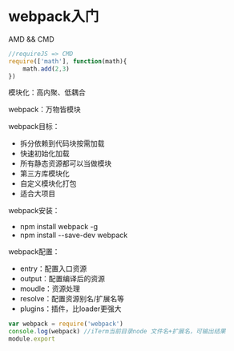 # webpack入门

AMD && CMD

```javascript
//requireJS => CMD
require(['math'], function(math){
    math.add(2,3)
})
```

模块化：高内聚、低耦合

webpack：万物皆模块

webpack目标：
- 拆分依赖到代码块按需加载
- 快速初始化加载
- 所有静态资源都可以当做模块
- 第三方库模块化
- 自定义模块化打包
- 适合大项目

webpack安装：

- npm install webpack -g
- npm install --save-dev webpack

webpack配置：

- entry：配置入口资源
- output：配置编译后的资源
- moudle：资源处理
- resolve：配置资源别名/扩展名等
- plugins：插件，比loader更强大

```javascript
var webpack = require('webpack')
console.log(webpack) //iTerm当前目录node 文件名+扩展名，可输出结果
module.export
```

